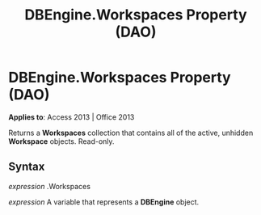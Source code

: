 ﻿---
title: DBEngine.Workspaces Property (DAO)
TOCTitle: Workspaces Property
ms:assetid: 7b4b2a61-b61a-c442-3000-d2fb1419bfd5
ms:mtpsurl: https://msdn.microsoft.com/library/Ff196194(v=office.15)
ms:contentKeyID: 48545810
ms.date: 09/18/2015
mtps_version: v=office.15
f1_keywords:
- dao360.chm1053035
f1_categories:
- Office.Version=v15
---

# DBEngine.Workspaces Property (DAO)


**Applies to**: Access 2013 | Office 2013

Returns a **Workspaces** collection that contains all of the active, unhidden **Workspace** objects. Read-only.

## Syntax

*expression* .Workspaces

*expression* A variable that represents a **DBEngine** object.

